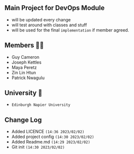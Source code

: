 ## Main Project for DevOps Module
- will be updated every change
- will test around with classes and stuff
- will be used for the final `implementation` if member agreed.

## Members 👨‍💻
- Guy Cameron
- Joseph Kettles
- Maya Peretz
- Zin Lin Htun
- Patrick Nwagulu

## University 🏫
- `Edinburgh Napier University`

## Change Log
- Added LICENCE `(14:36 2023/02/02)`
- Added project config `(14:30 2023/02/02)`
- Added Readme.md `(14:29 2023/02/02)`
- Git init `(14:30 2023/02/02)`
